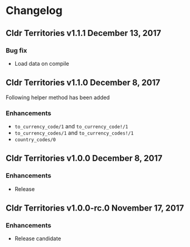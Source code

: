 # Changelog

## Cldr Territories v1.1.1 December 13, 2017

### Bug fix

* Load data on compile

## Cldr Territories v1.1.0 December 8, 2017

Following helper method has been added

### Enhancements

* `to_currency_code/1` and `to_currency_code!/1`
* `to_currency_codes/1` and `to_currency_codes!/1`
* `country_codes/0`


## Cldr Territories v1.0.0 December 8, 2017

### Enhancements

* Release


## Cldr Territories v1.0.0-rc.0 November 17, 2017

### Enhancements

* Release candidate
